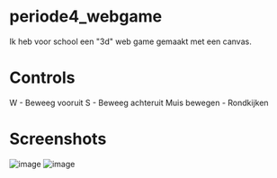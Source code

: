 # periode4_webgame
Ik heb voor school een "3d" web game gemaakt met een canvas.

# Controls
W - Beweeg vooruit
S - Beweeg achteruit
Muis bewegen - Rondkijken

# Screenshots
![image](https://user-images.githubusercontent.com/98739915/175332697-b348e137-566f-49b4-a631-6d9d6d844f1a.png)
![image](https://user-images.githubusercontent.com/98739915/175332790-265b0251-90cb-460d-9792-e12bdc5bbff4.png)
